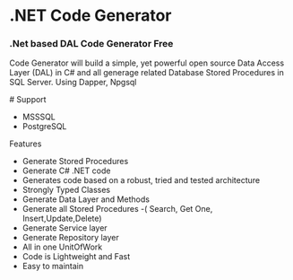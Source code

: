 # .NET Code Generator
<h3>.Net based DAL Code Generator Free</h3>

<p>Code Generator will build a simple, yet powerful open source Data Access Layer (DAL) in C# and all generage related Database Stored Procedures in SQL Server. Using Dapper, Npgsql</p>
# Support
<ul>
  <li>MSSSQL</li>
  <li>PostgreSQL</li>
</ul>
<p>Features</p>
<ul>
<li>Generate Stored Procedures</li>
<li>Generate C# .NET code</li>
<li>Generates code based on a robust, tried and tested architecture</li>
<li>Strongly Typed Classes</li>
<li>Generate Data Layer and Methods</li>
<li>Generate all Stored Procedures -( Search, Get One, Insert,Update,Delete)</li>
<li>Generate Service layer</li>
<li>Generate Repository layer</li>
<li>All in one UnitOfWork</li>
<li>Code is Lightweight and Fast</li>
<li>Easy to maintain</li>
</ul>
